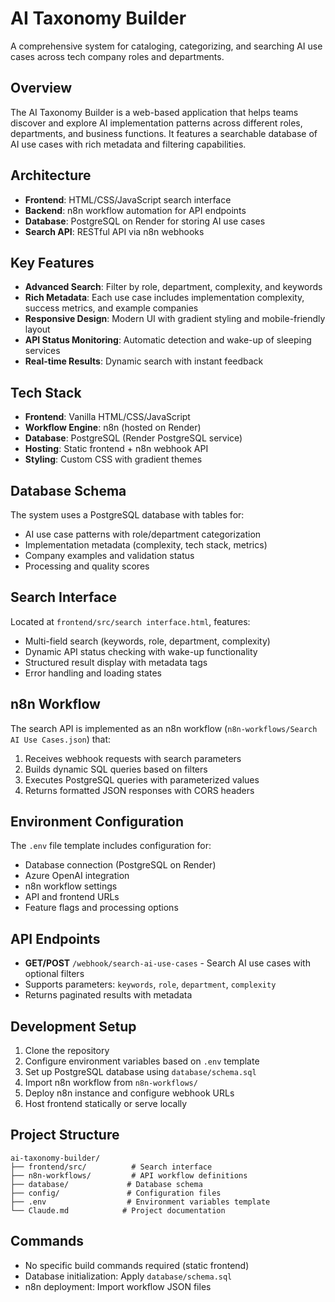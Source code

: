 # AI Taxonomy Builder

A comprehensive system for cataloging, categorizing, and searching AI use cases across tech company roles and departments.

## Overview

The AI Taxonomy Builder is a web-based application that helps teams discover and explore AI implementation patterns across different roles, departments, and business functions. It features a searchable database of AI use cases with rich metadata and filtering capabilities.

## Architecture

- **Frontend**: HTML/CSS/JavaScript search interface
- **Backend**: n8n workflow automation for API endpoints
- **Database**: PostgreSQL on Render for storing AI use cases
- **Search API**: RESTful API via n8n webhooks

## Key Features

- **Advanced Search**: Filter by role, department, complexity, and keywords
- **Rich Metadata**: Each use case includes implementation complexity, success metrics, and example companies
- **Responsive Design**: Modern UI with gradient styling and mobile-friendly layout
- **API Status Monitoring**: Automatic detection and wake-up of sleeping services
- **Real-time Results**: Dynamic search with instant feedback

## Tech Stack

- **Frontend**: Vanilla HTML/CSS/JavaScript
- **Workflow Engine**: n8n (hosted on Render)
- **Database**: PostgreSQL (Render PostgreSQL service)
- **Hosting**: Static frontend + n8n webhook API
- **Styling**: Custom CSS with gradient themes

## Database Schema

The system uses a PostgreSQL database with tables for:
- AI use case patterns with role/department categorization
- Implementation metadata (complexity, tech stack, metrics)
- Company examples and validation status
- Processing and quality scores

## Search Interface

Located at `frontend/src/search interface.html`, features:
- Multi-field search (keywords, role, department, complexity)
- Dynamic API status checking with wake-up functionality
- Structured result display with metadata tags
- Error handling and loading states

## n8n Workflow

The search API is implemented as an n8n workflow (`n8n-workflows/Search AI Use Cases.json`) that:
1. Receives webhook requests with search parameters
2. Builds dynamic SQL queries based on filters
3. Executes PostgreSQL queries with parameterized values
4. Returns formatted JSON responses with CORS headers

## Environment Configuration

The `.env` file template includes configuration for:
- Database connection (PostgreSQL on Render)
- Azure OpenAI integration
- n8n workflow settings
- API and frontend URLs
- Feature flags and processing options

## API Endpoints

- **GET/POST** `/webhook/search-ai-use-cases` - Search AI use cases with optional filters
- Supports parameters: `keywords`, `role`, `department`, `complexity`
- Returns paginated results with metadata

## Development Setup

1. Clone the repository
2. Configure environment variables based on `.env` template
3. Set up PostgreSQL database using `database/schema.sql`
4. Import n8n workflow from `n8n-workflows/`
5. Deploy n8n instance and configure webhook URLs
6. Host frontend statically or serve locally

## Project Structure

```
ai-taxonomy-builder/
├── frontend/src/          # Search interface
├── n8n-workflows/         # API workflow definitions
├── database/             # Database schema
├── config/               # Configuration files
├── .env                  # Environment variables template
└── Claude.md            # Project documentation
```

## Commands

- No specific build commands required (static frontend)
- Database initialization: Apply `database/schema.sql`
- n8n deployment: Import workflow JSON files
